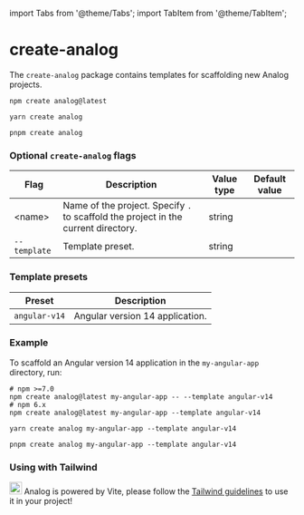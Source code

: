 import Tabs from '@theme/Tabs';
import TabItem from '@theme/TabItem';

# create-analog

The `create-analog` package contains templates for scaffolding new Analog projects.

<Tabs groupId="package-manager">
  <TabItem value="npm">

```shell
npm create analog@latest
```

  </TabItem>

  <TabItem label="Yarn" value="yarn">

```shell
yarn create analog
```

  </TabItem>

  <TabItem value="pnpm">

```shell
pnpm create analog
```

  </TabItem>
</Tabs>

### Optional `create-analog` flags

| Flag         | Description                                                                        | Value type | Default value |
| ------------ | ---------------------------------------------------------------------------------- | ---------- | ------------- |
| &lt;name&gt; | Name of the project. Specify `.` to scaffold the project in the current directory. | string     |               |
| `--template` | Template preset.                                                                   | string     |               |

### Template presets

| Preset        | Description                     |
| ------------- | ------------------------------- |
| `angular-v14` | Angular version 14 application. |

### Example

To scaffold an Angular version 14 application in the `my-angular-app` directory, run:

<Tabs groupId="package-manager">
  <TabItem value="npm">

```shell
# npm >=7.0
npm create analog@latest my-angular-app -- --template angular-v14
# npm 6.x
npm create analog@latest my-angular-app --template angular-v14
```

  </TabItem>

  <TabItem label="Yarn" value="yarn">

```shell
yarn create analog my-angular-app --template angular-v14
```

  </TabItem>

  <TabItem value="pnpm">

```shell
pnpm create analog my-angular-app --template angular-v14
```

  </TabItem>
</Tabs>

### Using with Tailwind 
 <img width="22" src="https://tailwindui.com/img/logos/mark.svg?color=indigo&shade=600" alt="Tailwind logo"/> Analog is powered by Vite, please follow the [Tailwind guidelines](https://tailwindcss.com/docs/guides/vite) to use it in your project!
